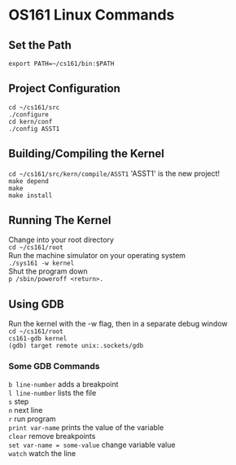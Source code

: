 # OS161 Linux Commands
## Set the Path
`export PATH=~/cs161/bin:$PATH`
## Project Configuration
`cd ~/cs161/src`   
`./configure`   
`cd kern/conf`   
`./config ASST1`
## Building/Compiling the Kernel  
`cd ~/cs161/src/kern/compile/ASST1` 'ASST1' is the new project!  
`make depend`  
`make`  
`make install`  
## Running The Kernel
Change into your root directory   
`cd ~/cs161/root`  
Run the machine simulator on your operating system  
`./sys161 -w kernel`  
Shut the program down   
`p /sbin/poweroff <return>.`
## Using GDB
Run the kernel with the -w flag, then in a separate debug window  
`cd ~/cs161/root`  
`cs161-gdb kernel`  
`(gdb) target remote unix:.sockets/gdb`
### Some GDB Commands
`b line-number` adds a breakpoint  
`l line-number` lists the file  
`s` step  
`n` next line  
`r` run program  
`print var-name` prints the value of the variable  
`clear` remove breakpoints  
`set var-name = some-value` change variable value  
`watch` watch the line   
